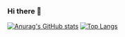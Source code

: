 ### Hi there 👋

[![Anurag's GitHub stats](https://github-readme-stats.vercel.app/api?username=hsemihaktas)](https://github.com/anuraghazra/github-readme-stats)
[![Top Langs](https://github-readme-stats.vercel.app/api/top-langs/?username=hsemihaktas&layout=compact)](https://github.com/anuraghazra/github-readme-stats)


